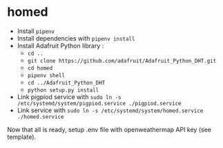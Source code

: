 # homed

- Install `pipenv`
- Install dependencies with `pipenv install`
- Install Adafruit Python library : 
  - `cd ..`
  - `git clone https://github.com/adafruit/Adafruit_Python_DHT.git`
  - `cd homed`
  - `pipenv shell`
  - `cd ../Adafruit_Python_DHT`
  - `python setup.py install`
- Link pigpiod service with `sudo ln -s /etc/systemd/system/pigpiod.service ./pigpiod.service`
- Link service with `sudo ln -s /etc/systemd/system/homed.service ./homed.service`
 
Now that all is ready, setup .env file with openweathermap API key (see template).
